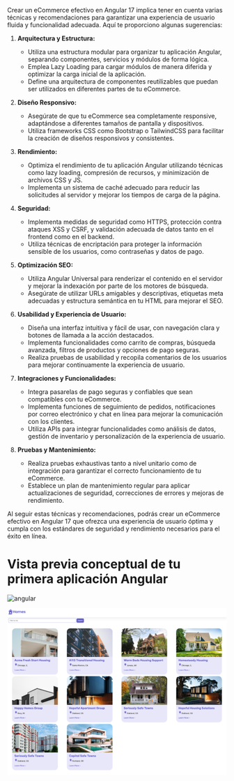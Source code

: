 Crear un eCommerce efectivo en Angular 17 implica tener en cuenta varias técnicas y recomendaciones para garantizar una experiencia de usuario fluida y funcionalidad adecuada. Aquí te proporciono algunas sugerencias:

1. **Arquitectura y Estructura:**
   - Utiliza una estructura modular para organizar tu aplicación Angular, separando componentes, servicios y módulos de forma lógica.
   - Emplea Lazy Loading para cargar módulos de manera diferida y optimizar la carga inicial de la aplicación.
   - Define una arquitectura de componentes reutilizables que puedan ser utilizados en diferentes partes de tu eCommerce.

2. **Diseño Responsivo:**
   - Asegúrate de que tu eCommerce sea completamente responsive, adaptándose a diferentes tamaños de pantalla y dispositivos.
   - Utiliza frameworks CSS como Bootstrap o TailwindCSS para facilitar la creación de diseños responsivos y consistentes.

3. **Rendimiento:**
   - Optimiza el rendimiento de tu aplicación Angular utilizando técnicas como lazy loading, compresión de recursos, y minimización de archivos CSS y JS.
   - Implementa un sistema de caché adecuado para reducir las solicitudes al servidor y mejorar los tiempos de carga de la página.

4. **Seguridad:**
   - Implementa medidas de seguridad como HTTPS, protección contra ataques XSS y CSRF, y validación adecuada de datos tanto en el frontend como en el backend.
   - Utiliza técnicas de encriptación para proteger la información sensible de los usuarios, como contraseñas y datos de pago.

5. **Optimización SEO:**
   - Utiliza Angular Universal para renderizar el contenido en el servidor y mejorar la indexación por parte de los motores de búsqueda.
   - Asegúrate de utilizar URLs amigables y descriptivas, etiquetas meta adecuadas y estructura semántica en tu HTML para mejorar el SEO.

6. **Usabilidad y Experiencia de Usuario:**
   - Diseña una interfaz intuitiva y fácil de usar, con navegación clara y botones de llamada a la acción destacados.
   - Implementa funcionalidades como carrito de compras, búsqueda avanzada, filtros de productos y opciones de pago seguras.
   - Realiza pruebas de usabilidad y recopila comentarios de los usuarios para mejorar continuamente la experiencia de usuario.

7. **Integraciones y Funcionalidades:**
   - Integra pasarelas de pago seguras y confiables que sean compatibles con tu eCommerce.
   - Implementa funciones de seguimiento de pedidos, notificaciones por correo electrónico y chat en línea para mejorar la comunicación con los clientes.
   - Utiliza APIs para integrar funcionalidades como análisis de datos, gestión de inventario y personalización de la experiencia de usuario.

8. **Pruebas y Mantenimiento:**
   - Realiza pruebas exhaustivas tanto a nivel unitario como de integración para garantizar el correcto funcionamiento de tu eCommerce.
   - Establece un plan de mantenimiento regular para aplicar actualizaciones de seguridad, correcciones de errores y mejoras de rendimiento.

Al seguir estas técnicas y recomendaciones, podrás crear un eCommerce efectivo en Angular 17 que ofrezca una experiencia de usuario óptima y cumpla con los estándares de seguridad y rendimiento necesarios para el éxito en línea.

# Vista previa conceptual de tu primera aplicación Angular
[ANGULAR__BADGE]: https://angular.io/tutorial/first-app#conceptual-preview-of-your-first-angular-app
![angular][ANGULAR__BADGE]

![](./Images/homes-app-landing-page.png)
